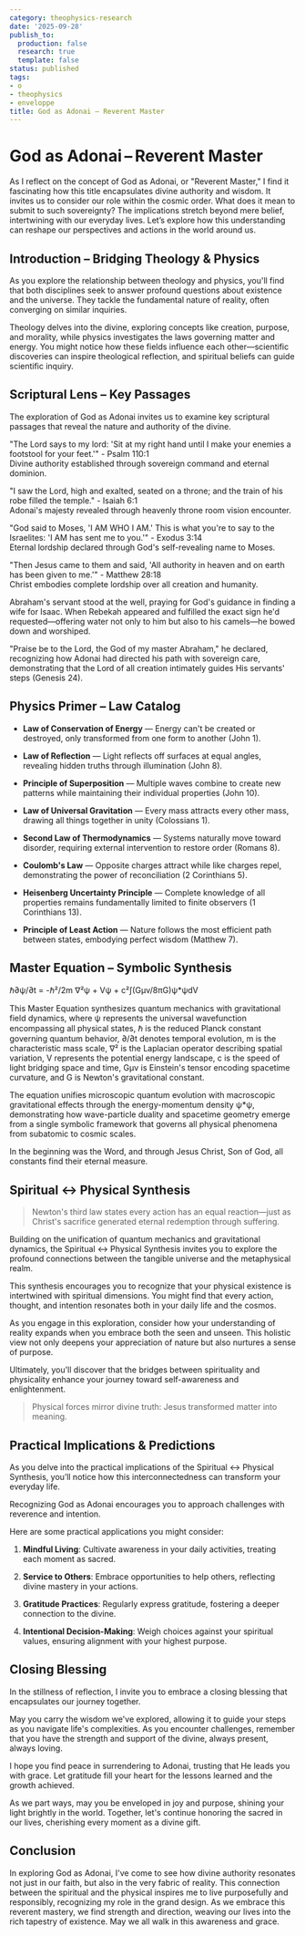```yaml
---
category: theophysics-research
date: '2025-09-28'
publish_to:
  production: false
  research: true
  template: false
status: published
tags:
- o
- theophysics
- enveloppe
title: God as Adonai – Reverent Master
---
```

   
# God as Adonai – Reverent Master   
   
As I reflect on the concept of God as Adonai, or "Reverent Master," I find it fascinating how this title encapsulates divine authority and wisdom. It invites us to consider our role within the cosmic order. What does it mean to submit to such sovereignty? The implications stretch beyond mere belief, intertwining with our everyday lives. Let’s explore how this understanding can reshape our perspectives and actions in the world around us.   
   
## Introduction – Bridging Theology & Physics   
   
As you explore the relationship between theology and physics, you'll find that both disciplines seek to answer profound questions about existence and the universe. They tackle the fundamental nature of reality, often converging on similar inquiries.   
   
Theology delves into the divine, exploring concepts like creation, purpose, and morality, while physics investigates the laws governing matter and energy. You might notice how these fields influence each other—scientific discoveries can inspire theological reflection, and spiritual beliefs can guide scientific inquiry.   
   
## Scriptural Lens – Key Passages   
   
The exploration of God as Adonai invites us to examine key scriptural passages that reveal the nature and authority of the divine.   
   
"The Lord says to my lord: 'Sit at my right hand until I make your enemies a footstool for your feet.'" - Psalm 110:1   
Divine authority established through sovereign command and eternal dominion.   
   
"I saw the Lord, high and exalted, seated on a throne; and the train of his robe filled the temple." - Isaiah 6:1   
Adonai's majesty revealed through heavenly throne room vision encounter.   
   
"God said to Moses, 'I AM WHO I AM.' This is what you're to say to the Israelites: 'I AM has sent me to you.'" - Exodus 3:14   
Eternal lordship declared through God's self-revealing name to Moses.   
   
"Then Jesus came to them and said, 'All authority in heaven and on earth has been given to me.'" - Matthew 28:18   
Christ embodies complete lordship over all creation and humanity.   
   
Abraham's servant stood at the well, praying for God's guidance in finding a wife for Isaac. When Rebekah appeared and fulfilled the exact sign he'd requested—offering water not only to him but also to his camels—he bowed down and worshiped.   
   
"Praise be to the Lord, the God of my master Abraham," he declared, recognizing how Adonai had directed his path with sovereign care, demonstrating that the Lord of all creation intimately guides His servants' steps (Genesis 24).   
   
## Physics Primer – Law Catalog   
   
   
- **Law of Conservation of Energy** — Energy can't be created or destroyed, only transformed from one form to another (John 1).   
   
   
- **Law of Reflection** — Light reflects off surfaces at equal angles, revealing hidden truths through illumination (John 8).   
   
   
- **Principle of Superposition** — Multiple waves combine to create new patterns while maintaining their individual properties (John 10).   
   
   
- **Law of Universal Gravitation** — Every mass attracts every other mass, drawing all things together in unity (Colossians 1).   
   
   
- **Second Law of Thermodynamics** — Systems naturally move toward disorder, requiring external intervention to restore order (Romans 8).   
   
   
- **Coulomb's Law** — Opposite charges attract while like charges repel, demonstrating the power of reconciliation (2 Corinthians 5).   
   
   
- **Heisenberg Uncertainty Principle** — Complete knowledge of all properties remains fundamentally limited to finite observers (1 Corinthians 13).   
   
   
- **Principle of Least Action** — Nature follows the most efficient path between states, embodying perfect wisdom (Matthew 7).   
   
## Master Equation – Symbolic Synthesis   
   
ℏ∂ψ/∂t = -ℏ²/2m ∇²ψ + Vψ + c²∫(Gμν/8πG)ψ*ψdV   
   
This Master Equation synthesizes quantum mechanics with gravitational field dynamics, where ψ represents the universal wavefunction encompassing all physical states, ℏ is the reduced Planck constant governing quantum behavior, ∂/∂t denotes temporal evolution, m is the characteristic mass scale, ∇² is the Laplacian operator describing spatial variation, V represents the potential energy landscape, c is the speed of light bridging space and time, Gμν is Einstein's tensor encoding spacetime curvature, and G is Newton's gravitational constant.   
   
The equation unifies microscopic quantum evolution with macroscopic gravitational effects through the energy-momentum density ψ*ψ, demonstrating how wave-particle duality and spacetime geometry emerge from a single symbolic framework that governs all physical phenomena from subatomic to cosmic scales.   
   
In the beginning was the Word, and through Jesus Christ, Son of God, all constants find their eternal measure.   
   
## Spiritual ↔ Physical Synthesis   
   
> Newton's third law states every action has an equal reaction—just as Christ's sacrifice generated eternal redemption through suffering.   
   
Building on the unification of quantum mechanics and gravitational dynamics, the Spiritual ↔ Physical Synthesis invites you to explore the profound connections between the tangible universe and the metaphysical realm.   
   
This synthesis encourages you to recognize that your physical existence is intertwined with spiritual dimensions. You might find that every action, thought, and intention resonates both in your daily life and the cosmos.   
   
As you engage in this exploration, consider how your understanding of reality expands when you embrace both the seen and unseen. This holistic view not only deepens your appreciation of nature but also nurtures a sense of purpose.   
   
Ultimately, you'll discover that the bridges between spirituality and physicality enhance your journey toward self-awareness and enlightenment.   
   
> Physical forces mirror divine truth: Jesus transformed matter into meaning.   
   
## Practical Implications & Predictions   
   
As you delve into the practical implications of the Spiritual ↔ Physical Synthesis, you’ll notice how this interconnectedness can transform your everyday life.   
   
Recognizing God as Adonai encourages you to approach challenges with reverence and intention.   
   
Here are some practical applications you might consider:   
   
1. **Mindful Living**: Cultivate awareness in your daily activities, treating each moment as sacred.   
   
2. **Service to Others**: Embrace opportunities to help others, reflecting divine mastery in your actions.   
   
3. **Gratitude Practices**: Regularly express gratitude, fostering a deeper connection to the divine.   
   
4. **Intentional Decision-Making**: Weigh choices against your spiritual values, ensuring alignment with your highest purpose.   
   
## Closing Blessing   
   
In the stillness of reflection, I invite you to embrace a closing blessing that encapsulates our journey together.   
   
May you carry the wisdom we've explored, allowing it to guide your steps as you navigate life's complexities. As you encounter challenges, remember that you have the strength and support of the divine, always present, always loving.   
   
I hope you find peace in surrendering to Adonai, trusting that He leads you with grace. Let gratitude fill your heart for the lessons learned and the growth achieved.   
   
As we part ways, may you be enveloped in joy and purpose, shining your light brightly in the world. Together, let's continue honoring the sacred in our lives, cherishing every moment as a divine gift.   
   
## Conclusion   
   
In exploring God as Adonai, I've come to see how divine authority resonates not just in our faith, but also in the very fabric of reality. This connection between the spiritual and the physical inspires me to live purposefully and responsibly, recognizing my role in the grand design. As we embrace this reverent mastery, we find strength and direction, weaving our lives into the rich tapestry of existence. May we all walk in this awareness and grace.